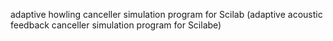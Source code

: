 adaptive howling canceller simulation program for Scilab
(adaptive acoustic feedback canceller simulation program for Scilabe)
